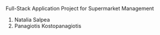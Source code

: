 Full-Stack Application Project for Supermarket Management

1. Natalia Salpea
2. Panagiotis Kostopanagiotis
